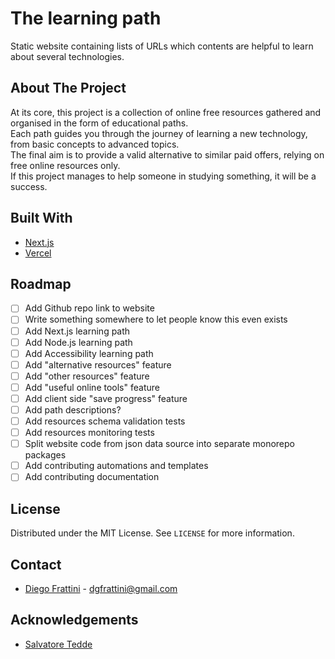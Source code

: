 # The learning path

Static website containing lists of URLs which contents are helpful to learn about several technologies.

## About The Project

At its core, this project is a collection of online free resources gathered and organised in the form of educational paths.
<br/>
Each path guides you through the journey of learning a new technology, from basic concepts to advanced topics.
<br/>
The final aim is to provide a valid alternative to similar paid offers, relying on free online resources only.
<br/>
If this project manages to help someone in studying something, it will be a success.

## Built With

* [Next.js](https://nextjs.org/)
* [Vercel](https://vercel.com/)

## Roadmap

- [ ] Add Github repo link to website
- [ ] Write something somewhere to let people know this even exists
- [ ] Add Next.js learning path
- [ ] Add Node.js learning path
- [ ] Add Accessibility learning path
- [ ] Add "alternative resources" feature
- [ ] Add "other resources" feature
- [ ] Add "useful online tools" feature
- [ ] Add client side "save progress" feature
- [ ] Add path descriptions?
- [ ] Add resources schema validation tests
- [ ] Add resources monitoring tests
- [ ] Split website code from json data source into separate monorepo packages
- [ ] Add contributing automations and templates
- [ ] Add contributing documentation

## License

Distributed under the MIT License. See `LICENSE` for more information.

## Contact

* [Diego Frattini](https://github.com/Tolomeo) - dgfrattini@gmail.com

## Acknowledgements

* [Salvatore Tedde](https://microcipcip.digital)
